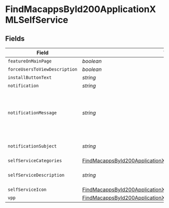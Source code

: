 # FindMacappsById200ApplicationXMLSelfService


## Fields

| Field                                                                                                                                                             | Type                                                                                                                                                              | Required                                                                                                                                                          | Description                                                                                                                                                       | Example                                                                                                                                                           |
| ----------------------------------------------------------------------------------------------------------------------------------------------------------------- | ----------------------------------------------------------------------------------------------------------------------------------------------------------------- | ----------------------------------------------------------------------------------------------------------------------------------------------------------------- | ----------------------------------------------------------------------------------------------------------------------------------------------------------------- | ----------------------------------------------------------------------------------------------------------------------------------------------------------------- |
| `featureOnMainPage`                                                                                                                                               | *boolean*                                                                                                                                                         | :heavy_minus_sign:                                                                                                                                                | N/A                                                                                                                                                               |                                                                                                                                                                   |
| `forceUsersToViewDescription`                                                                                                                                     | *boolean*                                                                                                                                                         | :heavy_minus_sign:                                                                                                                                                | N/A                                                                                                                                                               |                                                                                                                                                                   |
| `installButtonText`                                                                                                                                               | *string*                                                                                                                                                          | :heavy_minus_sign:                                                                                                                                                | N/A                                                                                                                                                               | Install                                                                                                                                                           |
| `notification`                                                                                                                                                    | *string*                                                                                                                                                          | :heavy_minus_sign:                                                                                                                                                | N/A                                                                                                                                                               |                                                                                                                                                                   |
| `notificationMessage`                                                                                                                                             | *string*                                                                                                                                                          | :heavy_minus_sign:                                                                                                                                                | N/A                                                                                                                                                               | You can install TextWrangler by clicking this link or going to Self Service                                                                                       |
| `notificationSubject`                                                                                                                                             | *string*                                                                                                                                                          | :heavy_minus_sign:                                                                                                                                                | N/A                                                                                                                                                               | TextWrangler is Available to Install                                                                                                                              |
| `selfServiceCategories`                                                                                                                                           | [FindMacappsById200ApplicationXMLSelfServiceSelfServiceCategories](../../models/operations/findmacappsbyid200applicationxmlselfserviceselfservicecategories.md)[] | :heavy_minus_sign:                                                                                                                                                | N/A                                                                                                                                                               |                                                                                                                                                                   |
| `selfServiceDescription`                                                                                                                                          | *string*                                                                                                                                                          | :heavy_minus_sign:                                                                                                                                                | N/A                                                                                                                                                               | Installs the TextWrangler application                                                                                                                             |
| `selfServiceIcon`                                                                                                                                                 | [FindMacappsById200ApplicationXMLSelfServiceSelfServiceIcon](../../models/operations/findmacappsbyid200applicationxmlselfserviceselfserviceicon.md)               | :heavy_minus_sign:                                                                                                                                                | N/A                                                                                                                                                               |                                                                                                                                                                   |
| `vpp`                                                                                                                                                             | [FindMacappsById200ApplicationXMLSelfServiceVpp](../../models/operations/findmacappsbyid200applicationxmlselfservicevpp.md)                                       | :heavy_minus_sign:                                                                                                                                                | N/A                                                                                                                                                               |                                                                                                                                                                   |